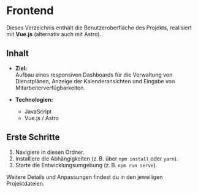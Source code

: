 # Frontend

Dieses Verzeichnis enthält die Benutzeroberfläche des Projekts, realisiert mit **Vue.js** (alternativ auch mit Astro). 

## Inhalt

- **Ziel:**  
  Aufbau eines responsiven Dashboards für die Verwaltung von Dienstplänen, Anzeige der Kalenderansichten und Eingabe von Mitarbeiterverfügbarkeiten.

- **Technologien:**  
  - JavaScript
  - Vue.js / Astro

## Erste Schritte

1. Navigiere in diesen Ordner.
2. Installiere die Abhängigkeiten (z. B. über `npm install` oder `yarn`).
3. Starte die Entwicklungsumgebung (z. B. `npm run serve`).

Weitere Details und Anpassungen findest du in den jeweiligen Projektdateien.
